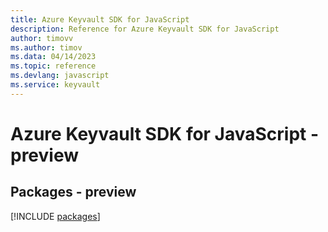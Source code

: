 ```yaml
---
title: Azure Keyvault SDK for JavaScript
description: Reference for Azure Keyvault SDK for JavaScript
author: timovv
ms.author: timov
ms.data: 04/14/2023
ms.topic: reference
ms.devlang: javascript
ms.service: keyvault
---
```

# Azure Keyvault SDK for JavaScript - preview
## Packages - preview
[!INCLUDE [packages](keyvault-index.md)]